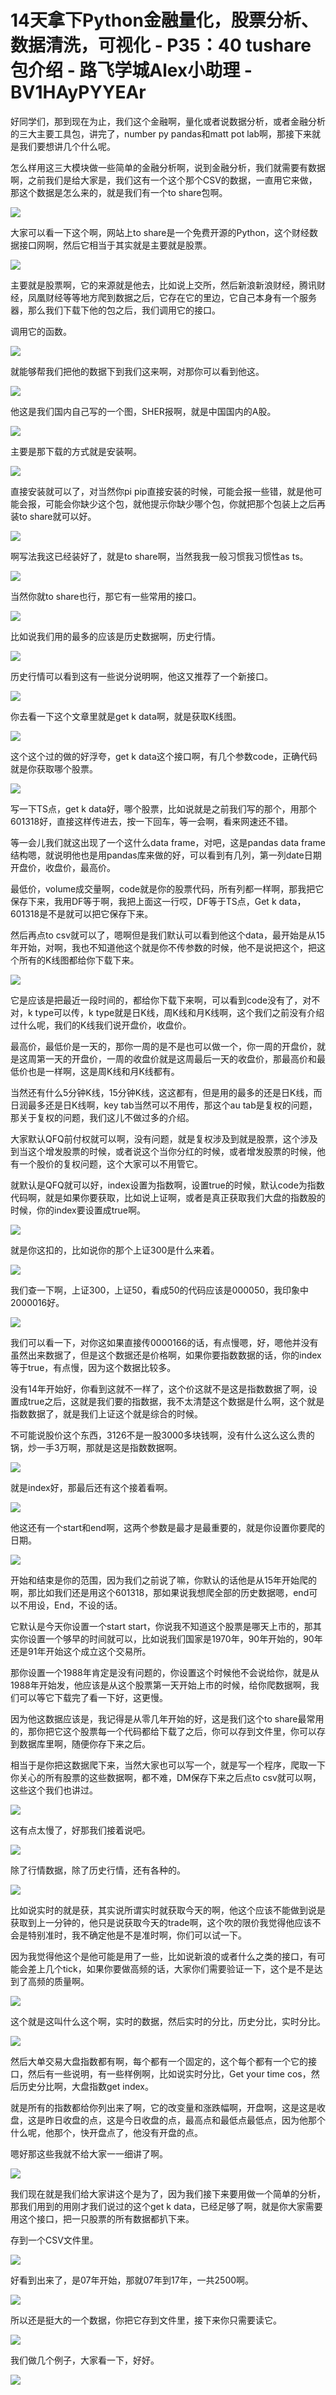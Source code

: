 # 14天拿下Python金融量化，股票分析、数据清洗，可视化 - P35：40 tushare包介绍 - 路飞学城Alex小助理 - BV1HAyPYYEAr

好同学们，那到现在为止，我们这个金融啊，量化或者说数据分析，或者金融分析的三大主要工具包，讲完了，number py pandas和matt pot lab啊，那接下来就是我们要想讲几个什么呢。

怎么样用这三大模块做一些简单的金融分析啊，说到金融分析，我们就需要有数据啊，之前我们是给大家是，我们这有一个这个那个CSV的数据，一直用它来做，那这个数据是怎么来的，就是我们有一个to share包啊。



![](img/98b18448f51d50751d572ae0ebb37534_1.png)

大家可以看一下这个啊，网站上to share是一个免费开源的Python，这个财经数据接口网啊，然后它相当于其实就是主要就是股票。



![](img/98b18448f51d50751d572ae0ebb37534_3.png)

主要就是股票啊，它的来源就是他去，比如说上交所，然后新浪新浪财经，腾讯财经，凤凰财经等等地方爬到数据之后，它存在它的里边，它自己本身有一个服务器，那么我们下载下他的包之后，我们调用它的接口。

调用它的函数。

![](img/98b18448f51d50751d572ae0ebb37534_5.png)

就能够帮我们把他的数据下到我们这来啊，对那你可以看到他这。

![](img/98b18448f51d50751d572ae0ebb37534_7.png)

他这是我们国内自己写的一个图，SHER报啊，就是中国国内的A股。

![](img/98b18448f51d50751d572ae0ebb37534_9.png)

主要是那下载的方式就是安装啊。

![](img/98b18448f51d50751d572ae0ebb37534_11.png)

直接安装就可以了，对当然你pi pip直接安装的时候，可能会报一些错，就是他可能会报，可能会你缺少这个包，就他提示你缺少哪个包，你就把那个包装上之后再装to share就可以好。



![](img/98b18448f51d50751d572ae0ebb37534_13.png)

啊写法我这已经装好了，就是to share啊，当然我我一般习惯我习惯性as ts。

![](img/98b18448f51d50751d572ae0ebb37534_15.png)

当然你就to share也行，那它有一些常用的接口。

![](img/98b18448f51d50751d572ae0ebb37534_17.png)

比如说我们用的最多的应该是历史数据啊，历史行情。

![](img/98b18448f51d50751d572ae0ebb37534_19.png)

历史行情可以看到这有一些说分说明啊，他这又推荐了一个新接口。

![](img/98b18448f51d50751d572ae0ebb37534_21.png)

你去看一下这个文章里就是get k data啊，就是获取K线图。

![](img/98b18448f51d50751d572ae0ebb37534_23.png)

这个这个过的做的好浮夸，get k data这个接口啊，有几个参数code，正确代码就是你获取哪个股票。



![](img/98b18448f51d50751d572ae0ebb37534_25.png)

写一下TS点，get k data好，哪个股票，比如说就是之前我们写的那个，用那个601318好，直接这样传进去，按一下回车，等一会啊，看来网速还不错。

等一会儿我们就这出现了一个这什么data frame，对吧，这是pandas data frame结构嗯，就说明他也是用pandas库来做的好，可以看到有几列，第一列date日期开盘价，收盘价，最高价。

最低价，volume成交量啊，code就是你的股票代码，所有列都一样啊，那我把它保存下来，我用DF等于啊，我把上面这一行哎，DF等于TS点，Get k data，601318是不是就可以把它保存下来。

然后再点to csv就可以了，嗯啊但是我们默认可以看到他这个data，最开始是从15年开始，对啊，我也不知道他这个就是你不传参数的时候，他不是说把这个，把这个所有的K线图都给你下载下来。



![](img/98b18448f51d50751d572ae0ebb37534_27.png)

它是应该是把最近一段时间的，都给你下载下来啊，可以看到code没有了，对不对，k type可以传，k type就是日K线，周K线和月K线啊，这个我们之前没有介绍过什么呢，我们的K线我们说开盘价，收盘价。

最高价，最低价是一天的，那你一周的是不是也可以做一个，你一周的开盘价，就是这周第一天的开盘价，一周的收盘价就是这周最后一天的收盘价，那最高价和最低价也是一样啊，这是周K线和月K线都有。

当然还有什么5分钟K线，15分钟K线，这这都有，但是用的最多的还是日K线，而日润最多还是日K线啊，key tab当然可以不用传，那这个au tab是复权的问题，那关于复权的问题，我们这儿不做过多的介绍。

大家默认QFQ前付权就可以啊，没有问题，就是复权涉及到就是股票，这个涉及到当这个增发股票的时候，或者说这个当你分红的时候，或者增发股票的时候，他有一个股价的复权问题，这个大家可以不用管它。

就默认是QFQ就可以好，index设置为指数啊，设置true的时候，默认code为指数代码啊，就是如果你要获取，比如说上证啊，或者是真正获取我们大盘的指数股的时候，你的index要设置成true啊。



![](img/98b18448f51d50751d572ae0ebb37534_29.png)

就是你这扣的，比如说你的那个上证300是什么来着。

![](img/98b18448f51d50751d572ae0ebb37534_31.png)

我们查一下啊，上证300，上证50，看成50的代码应该是000050，我印象中2000016好。

![](img/98b18448f51d50751d572ae0ebb37534_33.png)

我们可以看一下，对你这如果直接传0000166的话，有点慢嗯，好，嗯他并没有虽然出来数据了，但是这个数据还是价格啊，如果你要指数数据的话，你的index等于true，有点慢，因为这个数据比较多。

没有14年开始好，你看到这就不一样了，这个价这就不是这是指数数据了啊，设置成true之后，这就是我们要的指数据，我不太清楚这个数据是什么啊，这个就是指数数据了，就是我们上证这个就是综合的时候。

不可能说股价这个东西，3126不是一股3000多块钱啊，没有什么这么这么贵的锅，炒一手3万啊，那就是这是指数数据啊。



![](img/98b18448f51d50751d572ae0ebb37534_35.png)

就是index好，那最后还有这个接着看啊。

![](img/98b18448f51d50751d572ae0ebb37534_37.png)

他这还有一个start和end啊，这两个参数是最才是最重要的，就是你设置你要爬的日期。

![](img/98b18448f51d50751d572ae0ebb37534_39.png)

开始和结束是你的范围，因为我们之前说了嘛，你默认的话他是从15年开始爬的啊，那比如我们还是用这个601318，那如果说我想爬全部的历史数据嗯，end可以不用设，End，不设的话。

它默认是今天你设置一个start start，你说我不知道这个股票是哪天上市的，那其实你设置一个够早的时间就可以，比如说我们国家是1970年，90年开始的，90年还是91年开始这个成立这个交易所。

那你设置一个1988年肯定是没有问题的，你设置这个时候他不会说给你，就是从1988年开始发，他应该是从这个股票第一天开始上市的时候，给你爬数据啊，我们可以等它下载完了看一下好，这更慢。

因为他这数据应该是，我记得是从零几年开始的好，这是我们这个to share最常用的，那你把它这个股票每一个代码都给下载了之后，你可以存到文件里，你可以存到数据库里啊，随便你存下来之后。

相当于是你把这数据爬下来，当然大家也可以写一个，就是写一个程序，爬取一下你关心的所有股票的这些数据啊，都不难，DM保存下来之后点to csv就可以啊，这些这个我们也讲过。



![](img/98b18448f51d50751d572ae0ebb37534_41.png)

这有点太慢了，好那我们接着说吧。

![](img/98b18448f51d50751d572ae0ebb37534_43.png)

除了行情数据，除了历史行情，还有各种的。

![](img/98b18448f51d50751d572ae0ebb37534_45.png)

比如说实时的就是获，其实说所谓实时就获取今天的啊，他这个应该不能做到说是获取到上一分钟的，他只是说获取今天的trade啊，这个吹的限价我觉得他应该不会是特别准时，我不确定他是不是准时啊，你们可以试一下。

因为我觉得他这个是他可能是用了一些，比如说新浪的或者什么之类的接口，有可能会差上几个tick，如果你要做高频的话，大家你们需要验证一下，这个是不是达到了高频的质量啊。



![](img/98b18448f51d50751d572ae0ebb37534_47.png)

这个就是这叫什么这个啊，实时的数据，然后实时的分比，历史分比，实时分比。

![](img/98b18448f51d50751d572ae0ebb37534_49.png)

然后大单交易大盘指数都有啊，每个都有一个固定的，这个每个都有一个它的接口，然后有一些说明，有一些样例啊，比如说实时分比，Get your time cos，然后历史分比啊，大盘指数get index。

就是所有的指数都给你列出来了啊，它的改变量和涨跌幅啊，开盘啊，这是这是收盘，这是昨日收盘的点，这是今日收盘的点，最高点和最低点最低点，因为他那个什么呢，他那个，快开盘点了，他没有开盘的点。

嗯好那这些我就不给大家一一细讲了啊。

![](img/98b18448f51d50751d572ae0ebb37534_51.png)

我们现在就是我们给大家讲这个是为了，因为我们接下来要用做一个简单的分析，那我们用到的用刚才我们说过的这个get k data，已经足够了啊，就是你大家需要用这个接口，把一只股票的所有数据都扒下来。

存到一个CSV文件里。

![](img/98b18448f51d50751d572ae0ebb37534_53.png)

好看到出来了，是07年开始，那就07年到17年，一共2500啊。

![](img/98b18448f51d50751d572ae0ebb37534_55.png)

所以还是挺大的一个数据，你把它存到文件里，接下来你只需要读它。

![](img/98b18448f51d50751d572ae0ebb37534_57.png)

我们做几个例子，大家看一下，好好。

![](img/98b18448f51d50751d572ae0ebb37534_59.png)